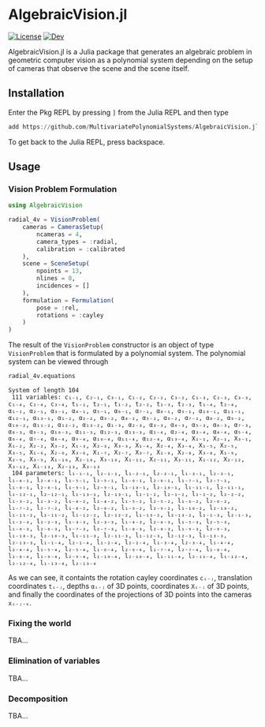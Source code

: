 # AlgebraicVision.jl

<!--[![Stable](https://img.shields.io/badge/docs-stable-blue.svg)](https://multivariatepolynomialsystems.github.io/AlgebraicVision.jl/stable/)-->

[![License](https://img.shields.io/badge/License-MIT-yellow?style=flat&label=License&color=%23B22222%09)](https://github.com/MultivariatePolynomialSystems/AlgebraicVision.jl/blob/main/LICENSE)
[![Dev](https://img.shields.io/badge/docs-dev-blue.svg)](https://multivariatepolynomialsystems.github.io/AlgebraicVision.jl/dev/)

AlgebraicVision.jl is a Julia package that generates an algebraic problem in geometric computer vision as a polynomial system depending on the setup of cameras that observe the scene and the scene itself.

## Installation

Enter the Pkg REPL by pressing `]` from the Julia REPL and then type
```julia
add https://github.com/MultivariatePolynomialSystems/AlgebraicVision.jl.git
```
To get back to the Julia REPL, press backspace.

## Usage
### Vision Problem Formulation
```julia
using AlgebraicVision

radial_4v = VisionProblem(
    cameras = CamerasSetup(
        ncameras = 4,
        camera_types = :radial,
        calibration = :calibrated
    ),
    scene = SceneSetup(
        npoints = 13,
        nlines = 0,
        incidences = []
    ),
    formulation = Formulation(
        pose = :rel,
        rotations = :cayley
    )
)
```
The result of the `VisionProblem` constructor is an object of type `VisionProblem` that is formulated by a polynomial system. The polynomial system can be viewed through
```julia
radial_4v.equations
```
```
System of length 104
 111 variables: c₁₋₁, c₂₋₁, c₃₋₁, c₁₋₂, c₂₋₂, c₃₋₂, c₁₋₃, c₂₋₃, c₃₋₃, c₁₋₄, c₂₋₄, c₃₋₄, t₁₋₁, t₂₋₁, t₁₋₂, t₂₋₂, t₁₋₃, t₂₋₃, t₁₋₄, t₂₋₄, α₁₋₁, α₂₋₁, α₃₋₁, α₄₋₁, α₅₋₁, α₆₋₁, α₇₋₁, α₈₋₁, α₉₋₁, α₁₀₋₁, α₁₁₋₁, α₁₂₋₁, α₁₃₋₁, α₁₋₂, α₂₋₂, α₃₋₂, α₄₋₂, α₅₋₂, α₆₋₂, α₇₋₂, α₈₋₂, α₉₋₂, α₁₀₋₂, α₁₁₋₂, α₁₂₋₂, α₁₃₋₂, α₁₋₃, α₂₋₃, α₃₋₃, α₄₋₃, α₅₋₃, α₆₋₃, α₇₋₃, α₈₋₃, α₉₋₃, α₁₀₋₃, α₁₁₋₃, α₁₂₋₃, α₁₃₋₃, α₁₋₄, α₂₋₄, α₃₋₄, α₄₋₄, α₅₋₄, α₆₋₄, α₇₋₄, α₈₋₄, α₉₋₄, α₁₀₋₄, α₁₁₋₄, α₁₂₋₄, α₁₃₋₄, X₁₋₁, X₂₋₁, X₃₋₁, X₁₋₂, X₂₋₂, X₃₋₂, X₁₋₃, X₂₋₃, X₃₋₃, X₁₋₄, X₂₋₄, X₃₋₄, X₁₋₅, X₂₋₅, X₃₋₅, X₁₋₆, X₂₋₆, X₃₋₆, X₁₋₇, X₂₋₇, X₃₋₇, X₁₋₈, X₂₋₈, X₃₋₈, X₁₋₉, X₂₋₉, X₃₋₉, X₁₋₁₀, X₂₋₁₀, X₃₋₁₀, X₁₋₁₁, X₂₋₁₁, X₃₋₁₁, X₁₋₁₂, X₂₋₁₂, X₃₋₁₂, X₁₋₁₃, X₂₋₁₃, X₃₋₁₃
 104 parameters: l₁₋₁₋₁, l₂₋₁₋₁, l₁₋₂₋₁, l₂₋₂₋₁, l₁₋₃₋₁, l₂₋₃₋₁, l₁₋₄₋₁, l₂₋₄₋₁, l₁₋₅₋₁, l₂₋₅₋₁, l₁₋₆₋₁, l₂₋₆₋₁, l₁₋₇₋₁, l₂₋₇₋₁, l₁₋₈₋₁, l₂₋₈₋₁, l₁₋₉₋₁, l₂₋₉₋₁, l₁₋₁₀₋₁, l₂₋₁₀₋₁, l₁₋₁₁₋₁, l₂₋₁₁₋₁, l₁₋₁₂₋₁, l₂₋₁₂₋₁, l₁₋₁₃₋₁, l₂₋₁₃₋₁, l₁₋₁₋₂, l₂₋₁₋₂, l₁₋₂₋₂, l₂₋₂₋₂, l₁₋₃₋₂, l₂₋₃₋₂, l₁₋₄₋₂, l₂₋₄₋₂, l₁₋₅₋₂, l₂₋₅₋₂, l₁₋₆₋₂, l₂₋₆₋₂, l₁₋₇₋₂, l₂₋₇₋₂, l₁₋₈₋₂, l₂₋₈₋₂, l₁₋₉₋₂, l₂₋₉₋₂, l₁₋₁₀₋₂, l₂₋₁₀₋₂, l₁₋₁₁₋₂, l₂₋₁₁₋₂, l₁₋₁₂₋₂, l₂₋₁₂₋₂, l₁₋₁₃₋₂, l₂₋₁₃₋₂, l₁₋₁₋₃, l₂₋₁₋₃, l₁₋₂₋₃, l₂₋₂₋₃, l₁₋₃₋₃, l₂₋₃₋₃, l₁₋₄₋₃, l₂₋₄₋₃, l₁₋₅₋₃, l₂₋₅₋₃, l₁₋₆₋₃, l₂₋₆₋₃, l₁₋₇₋₃, l₂₋₇₋₃, l₁₋₈₋₃, l₂₋₈₋₃, l₁₋₉₋₃, l₂₋₉₋₃, l₁₋₁₀₋₃, l₂₋₁₀₋₃, l₁₋₁₁₋₃, l₂₋₁₁₋₃, l₁₋₁₂₋₃, l₂₋₁₂₋₃, l₁₋₁₃₋₃, l₂₋₁₃₋₃, l₁₋₁₋₄, l₂₋₁₋₄, l₁₋₂₋₄, l₂₋₂₋₄, l₁₋₃₋₄, l₂₋₃₋₄, l₁₋₄₋₄, l₂₋₄₋₄, l₁₋₅₋₄, l₂₋₅₋₄, l₁₋₆₋₄, l₂₋₆₋₄, l₁₋₇₋₄, l₂₋₇₋₄, l₁₋₈₋₄, l₂₋₈₋₄, l₁₋₉₋₄, l₂₋₉₋₄, l₁₋₁₀₋₄, l₂₋₁₀₋₄, l₁₋₁₁₋₄, l₂₋₁₁₋₄, l₁₋₁₂₋₄, l₂₋₁₂₋₄, l₁₋₁₃₋₄, l₂₋₁₃₋₄
```
As we can see, it containts the rotation cayley coordinates `cᵢ₋ⱼ`, translation coordinates `tᵢ₋ⱼ`, depths `αᵢ₋ⱼ` of 3D points, coordinates `Xᵢ₋ⱼ` of 3D points, and finally the coordinates of the projections of 3D points into the cameras `xᵢ₋ⱼ₋ₖ`.

### Fixing the world
TBA...
### Elimination of variables
TBA...
### Decomposition
TBA...